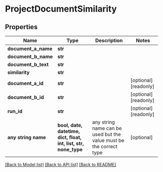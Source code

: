 # ProjectDocumentSimilarity


## Properties
Name | Type | Description | Notes
------------ | ------------- | ------------- | -------------
**document_a_name** | **str** |  | 
**document_b_name** | **str** |  | 
**document_b_text** | **str** |  | 
**similarity** | **str** |  | 
**document_a_id** | **str** |  | [optional] [readonly] 
**document_b_id** | **str** |  | [optional] [readonly] 
**run_id** | **str** |  | [optional] [readonly] 
**any string name** | **bool, date, datetime, dict, float, int, list, str, none_type** | any string name can be used but the value must be the correct type | [optional]

[[Back to Model list]](../README.md#documentation-for-models) [[Back to API list]](../README.md#documentation-for-api-endpoints) [[Back to README]](../README.md)


